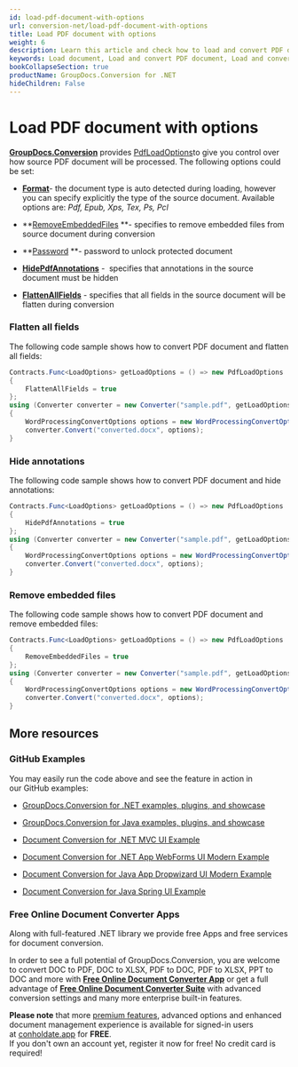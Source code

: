 ```yaml
---
id: load-pdf-document-with-options
url: conversion-net/load-pdf-document-with-options
title: Load PDF document with options
weight: 6
description: Learn this article and check how to load and convert PDF documents with advanced options using GroupDocs.Conversion for .NET API.
keywords: Load document, Load and convert PDF document, Load and converi EPUB document, Load and convert XPS document 
bookCollapseSection: true
productName: GroupDocs.Conversion for .NET
hideChildren: False
---
```


# Load PDF document with options

[**GroupDocs.Conversion**](https://products.groupdocs.com/conversion/net) provides [PdfLoadOptions](https://apireference.groupdocs.com/net/conversion/groupdocs.conversion.options.load/pdfloadoptions)to give you control over how source PDF document will be processed. The following options could be set:

*   **[Format](https://apireference.groupdocs.com/net/conversion/groupdocs.conversion.options.load/pdfloadoptions/properties/format)**\- the document type is auto detected during loading, however you can specify explicitly the type of the source document. Available options are: *Pdf, Epub, Xps, Tex, Ps, Pcl*
*   **[RemoveEmbeddedFiles](https://apireference.groupdocs.com/net/conversion/groupdocs.conversion.options.load/pdfloadoptions/properties/removeembeddedfiles) **\- specifies to remove embedded files from source document during conversion   
    
*   **[Password](https://apireference.groupdocs.com/net/conversion/groupdocs.conversion.options.load/pdfloadoptions/properties/password) **\- password to unlock protected document
*   **[HidePdfAnnotations](https://apireference.groupdocs.com/net/conversion/groupdocs.conversion.options.load/pdfloadoptions/properties/hidepdfannotations)** -  specifies that annotations in the source document must be hidden
*   **[FlattenAllFields](https://apireference.groupdocs.com/net/conversion/groupdocs.conversion.options.load/pdfloadoptions/properties/flattenallfields)** - specifies that all fields in the source document will be flatten during conversion

### Flatten all fields

The following code sample shows how to convert PDF document and flatten all fields:

```csharp
Contracts.Func<LoadOptions> getLoadOptions = () => new PdfLoadOptions
{
    FlattenAllFields = true
};
using (Converter converter = new Converter("sample.pdf", getLoadOptions))
{
    WordProcessingConvertOptions options = new WordProcessingConvertOptions();
    converter.Convert("converted.docx", options);
}
```

### Hide annotations

The following code sample shows how to convert PDF document and hide annotations:

```csharp
Contracts.Func<LoadOptions> getLoadOptions = () => new PdfLoadOptions
{
    HidePdfAnnotations = true
};
using (Converter converter = new Converter("sample.pdf", getLoadOptions))
{
    WordProcessingConvertOptions options = new WordProcessingConvertOptions();
    converter.Convert("converted.docx", options);
}
```

### Remove embedded files

The following code sample shows how to convert PDF document and remove embedded files:

```csharp
Contracts.Func<LoadOptions> getLoadOptions = () => new PdfLoadOptions
{
    RemoveEmbeddedFiles = true
};
using (Converter converter = new Converter("sample.pdf", getLoadOptions))
{
    WordProcessingConvertOptions options = new WordProcessingConvertOptions();
    converter.Convert("converted.docx", options);
}
```

## More resources

### GitHub Examples

You may easily run the code above and see the feature in action in our GitHub examples:

*   [GroupDocs.Conversion for .NET examples, plugins, and showcase](https://github.com/groupdocs-conversion/GroupDocs.Conversion-for-.NET)
    
*   [GroupDocs.Conversion for Java examples, plugins, and showcase](https://github.com/groupdocs-conversion/GroupDocs.Conversion-for-Java)
    
*   [Document Conversion for .NET MVC UI Example](https://github.com/groupdocs-conversion/GroupDocs.Conversion-for-.NET-MVC) 
    
*   [Document Conversion for .NET App WebForms UI Modern Example](https://github.com/groupdocs-conversion/GroupDocs.Conversion-for-.NET-WebForms)
    
*   [Document Conversion for Java App Dropwizard UI Modern Example](https://github.com/groupdocs-conversion/GroupDocs.Conversion-for-Java-Dropwizard)
    
*   [Document Conversion for Java Spring UI Example](https://github.com/groupdocs-conversion/GroupDocs.Conversion-for-Java-Spring)
    

### Free Online Document Converter Apps

Along with full-featured .NET library we provide free Apps and free services for document conversion.

In order to see a full potential of GroupDocs.Conversion, you are welcome to convert DOC to PDF, DOC to XLSX, PDF to DOC, PDF to XLSX, PPT to DOC and more with **[Free Online Document Converter App](https://products.groupdocs.app/conversion)** or get a full advantage of **[Free Online Document Converter Suite](https://conholdate.app/features/document-converter-online)** with advanced conversion settings and many more enterprise built-in features.

**Please note** that more [premium features](https://conholdate.app/features), advanced options and enhanced document management experience is available for signed-in users at [conholdate.app](https://conholdate.app/) for **FREE**.  
If you don't own an account yet, register it now for free! No credit card is required!
